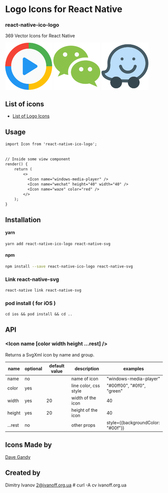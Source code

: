# Logo Icons for React Native

### react-native-ico-logo

369 Vector Icons for React Native

<img src="./static/windows-media-player.png" alt="windows-media-player" width="150" height="150"> <img src="./static/wechat.png" alt="wechat" width="150" height="150"> <img src="./static/waze.png" alt="waze" width="150" height="150">

## List of icons

- [List of Logo Icons](http://ico.simpleness.org/pack/logo)

## Usage

```
import Icon from 'react-native-ico-logo';


// Inside some view component
render() {
    return (
        <>
          <Icon name="windows-media-player" />
          <Icon name="wechat" height="40" width="40" />
          <Icon name="waze" color="red" />
        </>
    );
}

```

## Installation

#### yarn

```bash
yarn add react-native-ico-logo react-native-svg
```

#### npm

```bash
npm install --save react-native-ico-logo react-native-svg
```

### Link react-native-svg

```bash
react-native link react-native-svg
```

### pod install ( for iOS )

```
cd ios && pod install && cd ..
```

## API

### <Icon name [color width height ...rest] />

Returns a SvgXml icon by name and group.

 name | optional | default value | description | examples
------|----------|---------------|-------------|---------
name | no |  | name of icon | "windows-media-player"
color | yes | | line color, css style | "#00ff00", "#0f0", "green"
width | yes | 20 | width of the icon | 40
height | yes | 20 | height of the icon | 40
...rest | no | | other props | style={{backgroundColor: "#00f"}}

## Icons Made by

[Dave Gandy](https://www.flaticon.com/authors/dave-gandy)

## Created by

Dimitry Ivanov <2@ivanoff.org.ua> # curl -A cv ivanoff.org.ua
